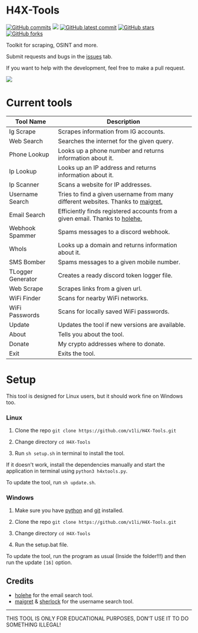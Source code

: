 # H4X-Tools
[![GitHub commits](https://badgen.net/github/commits/V1li/H4X-Tools)](https://GitHub.com/V1li/H4X-Tools/commit/)
![](https://img.shields.io/github/languages/code-size/v1li/h4x-tools)
[![GitHub latest commit](https://badgen.net/github/last-commit/HerraVp/H4X-Tools)](https://GitHub.com/V1li/H4X-Tools/commit/)
[![GitHub stars](https://badgen.net/github/stars/V1li/H4X-Tools)](https://GitHub.com/V1li/H4X-Tools/stargazers/)
[![GitHub forks](https://badgen.net/github/forks/V1li/H4X-Tools)](https://GitHub.com/V1li/H4X-Tools/network/)

Toolkit for scraping, OSINT and more.

Submit requests and bugs in the [issues](https://github.com/V1li/H4X-Tools/issues) tab.

If you want to help with the development, feel free to make a pull request.


![](https://github.com/V1li/H4X-Tools/blob/master/img/gui-v0.2.8b.png)

# Current tools
| Tool Name         | Description                                                                                                           |
|-------------------|-----------------------------------------------------------------------------------------------------------------------|
| Ig Scrape         | Scrapes information from IG accounts.                                                                                 |
| Web Search        | Searches the internet for the given query.                                                                            |
| Phone Lookup      | Looks up a phone number and returns information about it.                                                             |
| Ip Lookup         | Looks up an IP address and returns information about it.                                                              |
| Ip Scanner        | Scans a website for IP addresses.                                                                                     |
| Username Search   | Tries to find a given username from many different websites. Thanks to [maigret.](https://github.com/soxoj/maigret)   |
| Email Search      | Efficiently finds registered accounts from a given email. Thanks to [holehe.](https://github.com/megadose/holehe)     |
| Webhook Spammer   | Spams messages to a discord webhook.                                                                                  |
| WhoIs             | Looks up a domain and returns information about it.                                                                   |
| SMS Bomber        | Spams messages to a given mobile number.                                                                              |
| TLogger Generator | Creates a ready discord token logger file.                                                                            |
| Web Scrape        | Scrapes links from a given url.                                                                                       |
| WiFi Finder       | Scans for nearby WiFi networks.                                                                                       |
| WiFi Passwords    | Scans for locally saved WiFi passwords.                                                                               |
| Update            | Updates the tool if new versions are available.                                                                       |
| About             | Tells you about the tool.                                                                                             |
| Donate            | My crypto addresses where to donate.                                                                                  |    
| Exit              | Exits the tool.                                                                                                       |


# Setup
This tool is designed for Linux users, but it should work fine on Windows too.

### Linux
1. Clone the repo `git clone https://github.com/v1li/H4X-Tools.git`

2. Change directory `cd H4X-Tools`

3. Run `sh setup.sh` in terminal to install the tool.

If it doesn't work, install the dependencies manually and start the application in terminal using `python3 h4xtools.py`.

To update the tool, run `sh update.sh`.

### Windows
1. Make sure you have [python](https://www.python.org/downloads/) and [git](https://git-scm.com/downloads) installed.

2. Clone the repo `git clone https://github.com/v1li/H4X-Tools.git`

3. Change directory `cd H4X-Tools`

4. Run the setup.bat file.

To update the tool, run the program as usual (Inside the folder!!!) and then run the update `[16]` option.


## Credits
- [holehe](https://github.com/megadose/holehe) for the email search tool.
- [maigret](https://github.com/soxoj/maigret) & [sherlock](https://github.com/sherlock-project/sherlock) for the username search tool.

-------------------------------------------
THIS TOOL IS ONLY FOR EDUCATIONAL PURPOSES, DON'T USE IT TO DO SOMETHING ILLEGAL!
